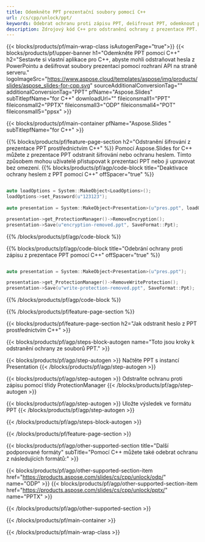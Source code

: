 ```yaml
---
title: Odemkněte PPT prezentační soubory pomocí C++
url: /cs/cpp/unlock/ppt/
keywords: Odebrat ochranu proti zápisu PPT, dešifrovat PPT, odemknout prezentaci PPT, zrušit ochranu PPT
description: Zdrojový kód C++ pro odstranění ochrany z prezentace PPT.
---
```


{{< blocks/products/pf/main-wrap-class isAutogenPage="true">}}
{{< blocks/products/pf/upper-banner h1="Odemkněte PPT pomocí C++" h2="Sestavte si vlastní aplikace pro C++, abyste mohli odstraňovat hesla z PowerPointu a dešifrovat soubory prezentací pomocí rozhraní API na straně serveru." logoImageSrc="https://www.aspose.cloud/templates/aspose/img/products/slides/aspose_slides-for-cpp.svg" sourceAdditionalConversionTag="" additionalConversionTag="PPT" pfName="Aspose.Slides" subTitlepfName="for C++" downloadUrl="" fileiconsmall1="PPT" fileiconsmall2="PPTX" fileiconsmall3="ODP" fileiconsmall4="POT" fileiconsmall5="ppsx" >}}

{{< blocks/products/pf/main-container pfName="Aspose.Slides " subTitlepfName="for C++" >}}

{{% blocks/products/pf/feature-page-section  h2="Odstranění šifrování z prezentace PPT prostřednictvím C++" %}}
Pomocí Aspose.Slides for C++ můžete z prezentace PPT odstranit šifrování nebo ochranu heslem. Tímto způsobem mohou uživatelé přistupovat k prezentaci PPT nebo ji upravovat bez omezení.
{{% blocks/products/pf/agp/code-block title="Deaktivace ochrany heslem z PPT pomocí C++" offSpacer="true" %}}

```cpp

auto loadOptions = System::MakeObject<LoadOptions>();
loadOptions->set_Password(u"123123");
    
auto presentation = System::MakeObject<Presentation>(u"pres.ppt", loadOptions);

presentation->get_ProtectionManager()->RemoveEncryption();
presentation->Save(u"encryption-removed.ppt", SaveFormat::Ppt);
```

{{% /blocks/products/pf/agp/code-block %}}

{{% blocks/products/pf/agp/code-block title="Odebrání ochrany proti zápisu z prezentace PPT pomocí C++" offSpacer="true" %}}

```cpp

auto presentation = System::MakeObject<Presentation>(u"pres.ppt");

presentation->get_ProtectionManager()->RemoveWriteProtection();
presentation->Save(u"write-protection-removed.ppt", SaveFormat::Ppt);
```

{{% /blocks/products/pf/agp/code-block %}}

{{% /blocks/products/pf/feature-page-section %}}

{{< blocks/products/pf/feature-page-section  h2="Jak odstranit heslo z PPT prostřednictvím C++" >}}

{{< blocks/products/pf/agp/steps-block-autogen name="Toto jsou kroky k odstranění ochrany ze souborů PPT." >}}

{{< blocks/products/pf/agp/step-autogen >}}
Načtěte PPT s instancí Presentation
{{< /blocks/products/pf/agp/step-autogen >}}

{{< blocks/products/pf/agp/step-autogen >}}
Odstraňte ochranu proti zápisu pomocí třídy ProtectionManager
{{< /blocks/products/pf/agp/step-autogen >}}

{{< blocks/products/pf/agp/step-autogen >}}
Uložte výsledek ve formátu PPT
{{< /blocks/products/pf/agp/step-autogen >}}

{{< /blocks/products/pf/agp/steps-block-autogen >}}

{{< /blocks/products/pf/feature-page-section >}}

{{< blocks/products/pf/agp/other-supported-section title="Další podporované formáty" subTitle="Pomocí C++ můžete také odebrat ochranu z následujících formátů:" >}}

{{< blocks/products/pf/agp/other-supported-section-item href="https://products.aspose.com/slides/cs/cpp/unlock/odp/" name="ODP" >}}
{{< blocks/products/pf/agp/other-supported-section-item href="https://products.aspose.com/slides/cs/cpp/unlock/pptx/" name="PPTX" >}}


{{< /blocks/products/pf/agp/other-supported-section >}}

{{< /blocks/products/pf/main-container >}}
    
{{< /blocks/products/pf/main-wrap-class >}}